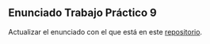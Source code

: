 ## Enunciado Trabajo Práctico 9

Actualizar el enunciado con el que está en este [repositorio](https://github.com/MSE-SDC/MSE-SDC-repo).
